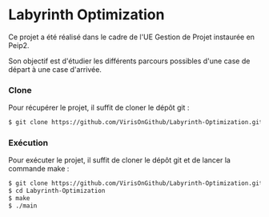 # Labyrinth Optimization

Ce projet a été réalisé dans le cadre de l'UE Gestion de Projet instaurée en Peip2.

Son objectif est d'étudier les différents parcours possibles d'une case de départ à une case d'arrivée.

### Clone

Pour récupérer le projet, il suffit de cloner le dépôt git :

```sh
$ git clone https://github.com/VirisOnGithub/Labyrinth-Optimization.git 
```

### Exécution

Pour exécuter le projet, il suffit de cloner le dépôt git et de lancer la commande make :

```sh
$ git clone https://github.com/VirisOnGithub/Labyrinth-Optimization.git
$ cd Labyrinth-Optimization
$ make
$ ./main
```